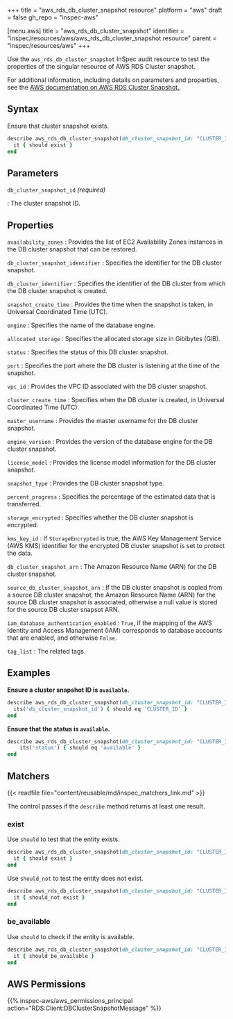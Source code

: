 +++
title = "aws_rds_db_cluster_snapshot resource"
platform = "aws"
draft = false
gh_repo = "inspec-aws"

[menu.aws]
title = "aws_rds_db_cluster_snapshot"
identifier = "inspec/resources/aws/aws_rds_db_cluster_snapshot resource"
parent = "inspec/resources/aws"
+++

Use the `aws_rds_db_cluster_snapshot` InSpec audit resource to test the properties of the singular resource of AWS RDS Cluster snapshot.

For additional information, including details on parameters and properties, see the [AWS documentation on AWS RDS Cluster Snapshot.](https://docs.aws.amazon.com/AWSCloudFormation/latest/UserGuide/AWS_RDS.html).

## Syntax

Ensure that cluster snapshot exists.

```ruby
describe aws_rds_db_cluster_snapshot(db_cluster_snapshot_id: "CLUSTER_ID") do
  it { should exist }
end
```

## Parameters

`db_cluster_snapshot_id` _(required)_

: The cluster snapshot ID.

## Properties

`availability_zones`
: Provides the list of EC2 Availability Zones instances in the DB cluster snapshot that can be restored.

`db_cluster_snapshot_identifier`
: Specifies the identifier for the DB cluster snapshot.

`db_cluster_identifier`
: Specifies the identifier of the DB cluster from which the DB cluster snapshot is created.

`snapshot_create_time`
: Provides the time when the snapshot is taken, in Universal Coordinated Time (UTC).

`engine`
: Specifies the name of the database engine.

`allocated_storage`
: Specifies the allocated storage size in Gibibytes (GiB).

`status`
: Specifies the status of this DB cluster snapshot.

`port`
: Specifies the port where the DB cluster is listening at the time of the snapshot.

`vpc_id`
: Provides the VPC ID associated with the DB cluster snapshot.

`cluster_create_time`
: Specifies when the DB cluster is created, in Universal Coordinated Time (UTC).

`master_username`
: Provides the master username for the DB cluster snapshot.

`engine_version`
: Provides the version of the database engine for the DB cluster snapshot.

`license_model`
: Provides the license model information for the DB cluster snapshot.

`snapshot_type`
: Provides the DB cluster snapshot type.

`percent_progress`
: Specifies the percentage of the estimated data that is transferred.

`storage_encrypted`
: Specifies whether the DB cluster snapshot is encrypted.

`kms_key_id`
: If `StorageEncrypted` is true, the AWS Key Management Service (AWS KMS) identifier for the encrypted DB cluster snapshot is set to protect the data.

`db_cluster_snapshot_arn`
: The Amazon Resource Name (ARN) for the DB cluster snapshot.

`source_db_cluster_snapshot_arn`
: If the DB cluster snapshot is copied from a source DB cluster snapshot, the Amazon Resource Name (ARN) for the source DB cluster snapshot is associated, otherwise a null value is stored for the source DB cluster snapsot ARN.

`iam_database_authentication_enabled`
: `True`, if the mapping of the AWS Identity and Access Management (IAM) corresponds to database accounts that are enabled, and otherwise `False`.

`tag_list`
: The related tags.

## Examples

**Ensure a cluster snapshot ID is `available`.**

```ruby
describe aws_rds_db_cluster_snapshot(db_cluster_snapshot_id: "CLUSTER_ID") do
  its('db_cluster_snapshot_id') { should eq 'CLUSTER_ID' }
end
```

**Ensure that the status is `available`.**

```ruby
describe aws_rds_db_cluster_snapshot(db_cluster_snapshot_id: "CLUSTER_ID") do
    its('status') { should eq 'available' }
end
```

## Matchers

{{< readfile file="content/reusable/md/inspec_matchers_link.md" >}}

The control passes if the `describe` method returns at least one result.

### exist

Use `should` to test that the entity exists.

```ruby
describe aws_rds_db_cluster_snapshot(db_cluster_snapshot_id: "CLUSTER_ID") do
  it { should exist }
end
```

Use `should_not` to test the entity does not exist.

```ruby
describe aws_rds_db_cluster_snapshot(db_cluster_snapshot_id: "CLUSTER_ID") do
  it { should_not exist }
end
```

### be_available

Use `should` to check if the entity is available.

```ruby
describe aws_rds_db_cluster_snapshot(db_cluster_snapshot_id: "CLUSTER_ID") do
  it { should be_available }
end
```

## AWS Permissions

{{% inspec-aws/aws_permissions_principal action="RDS:Client:DBClusterSnapshotMessage" %}}
